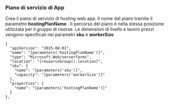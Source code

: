 ### <a name="app-service-plan"></a>Piano di servizio di App

Crea il piano di servizio di hosting web app. Il nome del piano tramite il parametro **hostingPlanName** . Il percorso del piano è nella stessa posizione utilizzata per il gruppo di risorse. Le dimensioni di livello e lavoro prezzi vengono specificati nei parametri **sku** e **workerSize**

    {
      "apiVersion": "2015-08-01",
      "name": "[parameters('hostingPlanName')]",
      "type": "Microsoft.Web/serverfarms",
      "location": "[resourceGroup().location]",
      "sku": {
        "name": "[parameters('sku')]",
        "capacity": "[parameters('workerSize')]"
      },
      "properties": {
        "name": "[parameters('hostingPlanName')]"
      }
    },

